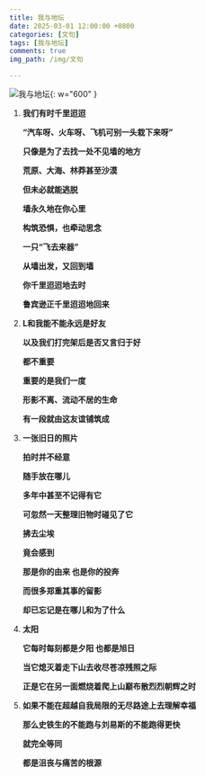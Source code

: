 ```yaml
---
title: 我与地坛
date: 2025-03-01 12:00:00 +0800
categories: [文句]
tags: [我与地坛]
comments: true
img_path: /img/文句

---
```


![我与地坛](我与地坛.jpg){: w="600" }


1. **我们有时千里迢迢**

   **“汽车呀、火车呀、飞机可别一头栽下来呀”**

   **只像是为了去找一处不见墙的地方**

   **荒原、大海、林莽甚至沙漠**

   **但未必就能逃脱**

   **墙永久地在你心里**

   **构筑恐惧，也牵动思念**

   **一只“飞去来器”**

   **从墙出发，又回到墙**

   **你千里迢迢地去时**

   **鲁宾逊正千里迢迢地回来**

    <p> </p>

2. **L和我能不能永远是好友**

   **以及我们打完架后是否又言归于好**

   **都不重要**

   **重要的是我们一度**

   **形影不离、流动不居的生命**

   **有一段就由这友谊铺筑成**

    <p> </p>

3. **一张旧日的照片**

   **拍时并不经意**

   **随手放在哪儿**

   **多年中甚至不记得有它**

   **可忽然一天整理旧物时碰见了它**

   **拂去尘埃**

   **竟会感到**

   **那是你的由来 也是你的投奔**

   **而很多郑重其事的留影**

   **却已忘记是在哪儿和为了什么**

    <p> </p>

4. **太阳**

   **它每时每刻都是夕阳 也都是旭日**

   **当它熄灭着走下山去收尽苍凉残照之际**

   **正是它在另一面燃烧着爬上山巅布散烈烈朝辉之时**

    <p> </p>

5. **如果不能在超越自我局限的无尽路途上去理解幸福**

   **那么史铁生的不能跑与刘易斯的不能跑得更快**

   **就完全等同**

   **都是沮丧与痛苦的根源**
   
    <p> </p>
